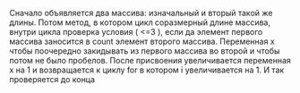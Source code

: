 Сначало объявляется два массива: изначальный и вторый такой же длины. Потом метод, в котором цикл соразмерный длине массива, внутри цикла проверка условия ( <=3 ), если да элемент первого массива заносится в count элемент второго массива. Переменная x чтобы поочередно закидывать из первого массива во второй и чтобы потом не было пробелов. После присвоения увеличивается переменная x на 1 и возвращается к циклу for в котором i увеличивается на 1. И так проверяется до конца
